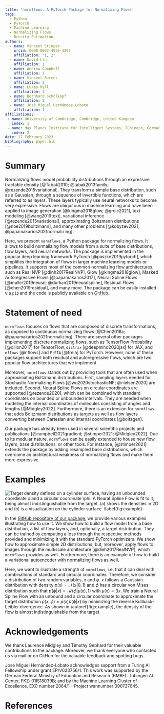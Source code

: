 ```yaml
---
title: 'normflows: A PyTorch Package for Normalizing Flows'
tags:
  - Python
  - PyTorch
  - Machine Learning
  - Normalizing Flows
  - Density Estimation
authors:
  - name: Vincent Stimper
    orcid: 0000-0002-4965-4297
    affiliation: "1, 2"
  - name: David Liu
    affiliation: 1
  - name: Andrew Campbell
    affiliation: 1
  - name: Vincent Berenz
    affiliation: 2
  - name: Lukas Ryll
    affiliation: 1
  - name: Bernhard Schölkopf
    affiliation: 2
  - name: José Miguel Hernández-Lobato
    affiliation: 1
affiliations:
 - name: University of Cambridge, Cambridge, United Kingdom
   index: 1
 - name: Max Planck Institute for Intelligent Systems, Tübingen, Germany
   index: 2
date: 17 February 2023
bibliography: paper.bib
---
```



# Summary

Normalizing flows model probability distributions through an expressive tractable density 
[@Tabak2010; @tabak2013family; @rezende2015variational]. They transform a simple base distribution, 
such as a Gaussian, through a sequence of invertible functions, which are referred to as layers. 
These layers typically use neural networks to become very expressive. Flows are ubiquitous in machine 
learning and have been applied to image generation [@kingma2018glow; @grcic2021], text modeling 
[@wang2019text], variational inference [@rezende2015variational], approximating Boltzmann 
distributions [@noe2019boltzmann], and many other problems [@kobyzev2021; @papamakarios2021normalizing]. 

Here, we present `normflows`, a Python package for normalizing flows. It allows to build normalizing 
flow models from a suite of base distributions, flow layers, and neural networks. The package is 
implemented in the popular deep learning framework PyTorch [@paszke2019pytorch], which simplifies 
the integration of flows in larger machine learning models or pipelines. It supports most of the 
common normalizing flow architectures, such as Real NVP [@dinh2017RealNVP], Glow [@kingma2018glow], 
Masked Autoregressive Flows [@papamakarios2017], Neural Spline Flows 
[@muller2019neural; @durkan2019neuralspline], Residual Flows [@chen2019residual], and many more. 
The package can be easily installed via `pip` and the code is publicly available on 
[GitHub](https://github.com/VincentStimper/normalizing-flows).


# Statement of need

`normflows` focuses on flows that are composed of discrete transformations, as opposed to continuous 
normalizing flows [@Chen2018a; @papamakarios2021normalizing]. There are several other packages 
implementing discrete normalizing flows, such as TensorFlow Probability [@dillon2017] for TensorFlow, 
`distrax` [@deepmind2020jax] for JAX, and `nflows` [@nflows] and `FrEIA` [@freia] for PyTorch. 
However, none of these packages support both residual and autoregressive flows, which are two popular 
flow architectures that we implement. 

Moreover, `normflows` stands out by providing tools that are often used when approximating Boltzmann 
distributions. First, sampling layers needed for Stochastic Normalizing Flows 
[@wu2020stochasticNF; @nielsen2020] are included. Second, Neural Spline Flows on circular coordinates 
are supported [@rezende2020], which can be combined with standard coordinates on bounded or unbounded 
intervals. They are needed when modeling the internal coordinates of molecules consisting of angles 
and lengths [@Midgley2022]. Furthermore, there is an extension for `normflows` that adds Boltzmann 
distributions as targets as well as flow layers converting between Cartesian and internal coordinates 
[@boltzgen].

Our package has already been used in several scientific projects and publications 
[@campbell2021gradient; @stimper2021; @Midgley2022]. Due to its modular nature, `normflows` can be 
easily extended to house new flow layers, base distributions, or other tools. For instance, 
[@stimper2021] extends the package by adding resampled base distributions, which overcome an 
architectural weakness of normalizing flows and make them more expressive.


# Examples

![Target density defined on a cylinder surface, having an unbounded coordinate $x$ and a circular 
coordinate $\phi$. A Neural Spline Flow is fit to it, being almost indistinguishable from the target. 
(a) shows the densities in 2D and (b) is a visualization on the cylinder surface.
\label{fig:example}](nsf_cylinder_2d_3d.png)

In the [GitHub repository of our package](https://github.com/VincentStimper/normalizing-flows), we 
provide various examples illustrating how to use it. We show how to build a flow model from a base 
distribution, a list of flow layers, and, optionally, a target distribution. They can be trained by 
computing a loss through the respective methods provided and minimizing it with the standard PyTorch 
optimizers. We show how to approximate simple 2D distributions, but, moreover, apply flows to images 
through the multiscale architecture [@dinh2017RealNVP], which `normflows` provides as well. 
Furthermore, there is an example of how to build a variational autoencoder with normalizing flows as 
well.

Here, we want to illustrate a strength of `normflows`, i.e. that it can deal with combinations of 
standard and circular coordinates. Therefore, we consider a distribution of two random variables, 
$x$ and $\phi$. $x$ follows a Gaussian distribution with density $p(x) = \mathcal{N}(x|0, 1)$ and 
$\phi$ has a circular von Mises distribution such that $p(\phi|x) = \mathcal{M}(\phi|\mu(x), 1)$ with 
$\mu(x) = 3x$. We train a Neural Spline Flow with an unbound and a circular coordinate to approximate 
the target distribution $p(x, \phi) = p(x) p(\phi|x)$ by minimizing the reverse Kullback-Leibler 
divergence. As shown in \autoref{fig:example}, the density of the flow is almost indistinguishable 
from the target.


# Acknowledgements

We thank Laurence Midgley and Timothy Gebhard for their valuable contributions to the package.
Moreover, we thank everyone who contacted us via mail or on GitHub for the valuable feedback and 
spotting bugs.

José Miguel Hernández-Lobato acknowledges support from a Turing AI Fellowship under grant EP/V023756/1.
This work was supported by the German Federal Ministry of Education and Research (BMBF): Tübingen AI 
Center, FKZ: 01IS18039B; and by the Machine Learning Cluster of Excellence, EXC number 2064/1 - Project 
wannumber 390727645. 


# References
